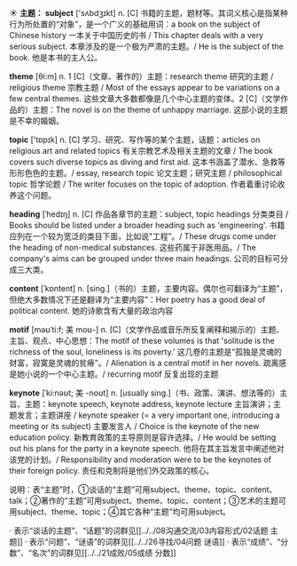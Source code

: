 ☀ <span class="category">**主题：**</span>
<span class="vocabulary">**subject**</span> ['sʌbdӡɪkt] 
<span class="definition">n. [C] 书籍的主题，题材等。其词义核心是指某种行为所处置的“对象”，是一个广义的基础用词：</span>a book on the subject of Chinese history 一本关于中国历史的书 / This chapter deals with a very serious subject. 本章涉及的是一个极为严肃的主题。/ He is the subject of the book. 他是本书的主人公。

<span class="vocabulary">**theme**</span> [θi:m] 
<span class="definition">n. 1 [C]（文章、著作的）主题：</span>research theme 研究的主题 / religious theme 宗教主题 / Most of the essays appear to be variations on a few central themes. 这些文章大多数都像是几个中心主题的变体。<span class="definition">2 [C]（文学作品的）主题：</span>The novel is on the theme of unhappy marriage. 这部小说的主题是不幸的婚姻。

<span class="vocabulary">**topic**</span> ['tɒpɪk] 
<span class="definition">n. [C] 学习、研究、写作等的某个主题，话题：</span>articles on religious art and related topics 有关宗教艺术及相关主题的文章 / The book covers such diverse topics as diving and first aid. 这本书涵盖了潜水、急救等形形色色的主题。/ essay, research topic 论文主题；研究主题 / philosophical topic 哲学论题 / The writer focuses on the topic of adoption. 作者着重讨论收养这个问题。
           
<span class="vocabulary">**heading**</span> [ˈhedɪŋ]
<span class="definition">n. [C] 作品各章节的主题：</span>subject, topic headings 分类类目 / Books should be listed under a broader heading such as 'engineering'. 书籍应列在一个较为宽泛的类目下面，比如说"工程”。/ These drugs come under the heading of non-medical substances. 这些药属于非医用品。/ The company's aims can be grouped under three main headings. 公司的目标可分成三大类。

<span class="vocabulary">**content**</span> [ˈkɒntent] 
<span class="definition">n. [sing.]（书的）主题，主要内容。偶尔也可翻译为“主题”，但绝大多数情况下还是翻译为“主要内容”：</span>Her poetry has a good deal of political content. 她的诗歌含有大量的政治内容
                      
<span class="vocabulary">**motif**</span> [məʊˈti:f; 美 moʊ-]
<span class="definition">n. [C]（文学作品或音乐所反复阐释和揭示的）主题、主旨、观点、中心思想：</span>The motif of these volumes is that 'solitude is the richness of the soul, loneliness is its poverty.' 这几卷的主题是“孤独是灵魂的财富，寂寞是灵魂的贫瘠”。/ Alienation is a central motif in her novels. 疏离感是她小说的一个中心主题。/ recurring motif 反复出现的主题

<span class="vocabulary">**keynote**</span> [ˈki:nəʊt; 美 -noʊt]
<span class="definition">n. [usually sing.]（书、政策、演讲、想法等的）主旨、主题：</span>keynote speech, keynote address, keynote lecture 主旨演讲；主题发言；主题讲座 / keynote speaker (= a very important one, introducing a meeting or its subject) 主要发言人 / Choice is the keynote of the new education policy. 新教育政策的主导原则是容许选择。/ He would be setting out his plans for the party in a keynote speech. 他将在其主旨发言中阐述他对该党的计划。/ Responsibility and moderation were to be the keynotes of their foreign policy. 责任和克制将是他们外交政策的核心。

说明：表“主题”时，①谈话的“主题”可用subject、theme、topic、content、talk；②著作的“主题”可用subject、theme、topic、content；③艺术的主题可用subject、theme、topic；④其它各种“主题”均可用subject。

· 表示“谈话的主题”、“话题”的词群见[[../../08沟通交流/03内容形式/02话题 主题]]
· 表示“问题”、“谜语”的词群见[[../../26寻找/04问题 谜语]]
· 表示“成绩”、“分数”、“名次”的词群见[[../../21成败/05成绩 分数]]
